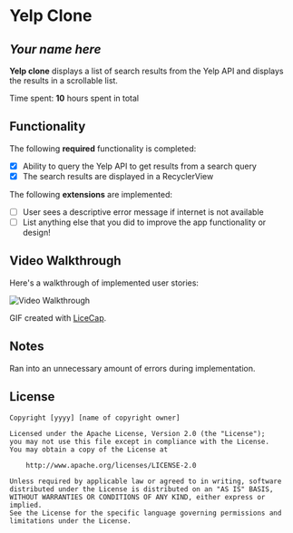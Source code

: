 # Yelp Clone 

## *Your name here*

**Yelp clone** displays a list of search results from the Yelp API and displays the results in a scrollable list. 

Time spent: **10** hours spent in total

## Functionality 

The following **required** functionality is completed:

* [x] Ability to query the Yelp API to get results from a search query
* [x] The search results are displayed in a RecyclerView

The following **extensions** are implemented:

* [ ] User sees a descriptive error message if internet is not available
* [ ] List anything else that you did to improve the app functionality or design!

## Video Walkthrough

Here's a walkthrough of implemented user stories:

<img src='<iframe src="https://giphy.com/embed/hYPEcLIgQcMZYNMjcu" width="278" height="480" frameBorder="0" class="giphy-embed" allowFullScreen></iframe><p><a href="https://giphy.com/gifs/hYPEcLIgQcMZYNMjcu">via GIPHY</a></p>' title='Video Walkthrough' width='' alt='Video Walkthrough' />

GIF created with [LiceCap](http://www.cockos.com/licecap/).

## Notes

Ran into an unnecessary amount of errors during implementation.

## License

    Copyright [yyyy] [name of copyright owner]

    Licensed under the Apache License, Version 2.0 (the "License");
    you may not use this file except in compliance with the License.
    You may obtain a copy of the License at

        http://www.apache.org/licenses/LICENSE-2.0

    Unless required by applicable law or agreed to in writing, software
    distributed under the License is distributed on an "AS IS" BASIS,
    WITHOUT WARRANTIES OR CONDITIONS OF ANY KIND, either express or implied.
    See the License for the specific language governing permissions and
    limitations under the License.
